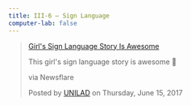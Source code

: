 ```yaml
---
title: III-6 — Sign Language
computer-lab: false
---
```



<div class="fb-video" data-href="https://www.facebook.com/uniladmag/videos/2812481768774864/" data-width="500" data-show-text="false"><blockquote cite="https://www.facebook.com/uniladmag/videos/2812481768774864/" class="fb-xfbml-parse-ignore"><a href="https://www.facebook.com/uniladmag/videos/2812481768774864/">Girl&#039;s Sign Language Story Is Awesome</a><p>This girl&#039;s sign language story is awesome 🙌

via Newsflare</p>Posted by <a href="https://www.facebook.com/uniladmag/">UNILAD</a> on Thursday, June 15, 2017</blockquote></div>
